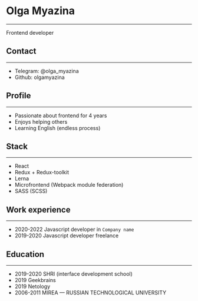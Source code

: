 # Olga Myazina

---
Frontend developer

## Contact

---

- Telegram: @olga_myazina
- Github: olgamyazina

## Profile

---

- Passionate about frontend for 4 years
- Enjoys helping others
- Learning English (endless process)

## Stack

---

- React
- Redux + Redux-toolkit
- Lerna
- Microfrontend (Webpack module federation)
- SASS (SCSS)

## Work experience

---

- 2020-2022 Javascript developer in `Company name`
- 2019-2020 Javascript developer freelance

## Education

---

- 2019-2020 SHRI (interface development school)
- 2019 Geekbrains
- 2019 Netology
- 2006-2011 MIREA — RUSSIAN TECHNOLOGICAL UNIVERSITY
